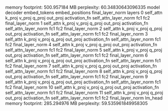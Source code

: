 memory footprint: 500.957184 MB
perplexity: 60.34830643096335
model
decoder
embed_tokens
embed_positions
final_layer_norm
layers
0
self_attn
k_proj
v_proj
q_proj
out_proj
activation_fn
self_attn_layer_norm
fc1
fc2
final_layer_norm
1
self_attn
k_proj
v_proj
q_proj
out_proj
activation_fn
self_attn_layer_norm
fc1
fc2
final_layer_norm
2
self_attn
k_proj
v_proj
q_proj
out_proj
activation_fn
self_attn_layer_norm
fc1
fc2
final_layer_norm
3
self_attn
k_proj
v_proj
q_proj
out_proj
activation_fn
self_attn_layer_norm
fc1
fc2
final_layer_norm
4
self_attn
k_proj
v_proj
q_proj
out_proj
activation_fn
self_attn_layer_norm
fc1
fc2
final_layer_norm
5
self_attn
k_proj
v_proj
q_proj
out_proj
activation_fn
self_attn_layer_norm
fc1
fc2
final_layer_norm
6
self_attn
k_proj
v_proj
q_proj
out_proj
activation_fn
self_attn_layer_norm
fc1
fc2
final_layer_norm
7
self_attn
k_proj
v_proj
q_proj
out_proj
activation_fn
self_attn_layer_norm
fc1
fc2
final_layer_norm
8
self_attn
k_proj
v_proj
q_proj
out_proj
activation_fn
self_attn_layer_norm
fc1
fc2
final_layer_norm
9
self_attn
k_proj
v_proj
q_proj
out_proj
activation_fn
self_attn_layer_norm
fc1
fc2
final_layer_norm
10
self_attn
k_proj
v_proj
q_proj
out_proj
activation_fn
self_attn_layer_norm
fc1
fc2
final_layer_norm
11
self_attn
k_proj
v_proj
q_proj
out_proj
activation_fn
self_attn_layer_norm
fc1
fc2
final_layer_norm
lm_head
memory footprint: 285.294976 MB
perplexity: 59.535961849958305
